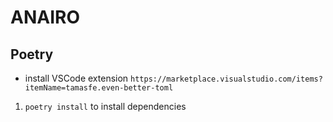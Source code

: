 # ANAIRO

## Poetry

- install VSCode extension `https://marketplace.visualstudio.com/items?itemName=tamasfe.even-better-toml`

1. `poetry install` to install dependencies
<!-- 2. `poetry shell` -> `poe start` or `poetry run poe start` to start flask server
2. to exit shell `exit`
3. to run individual script `poetry shell` then use vscode code runner -->

